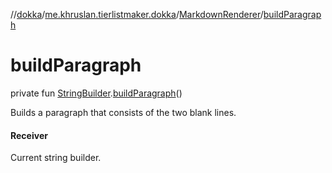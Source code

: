 //[dokka](../../../index.md)/[me.khruslan.tierlistmaker.dokka](../index.md)/[MarkdownRenderer](index.md)/[buildParagraph](build-paragraph.md)

# buildParagraph

private fun [StringBuilder](https://kotlinlang.org/api/latest/jvm/stdlib/kotlin.text/-string-builder/index.html).[buildParagraph](build-paragraph.md)()

Builds a paragraph that consists of the two blank lines.

#### Receiver

Current string builder.
